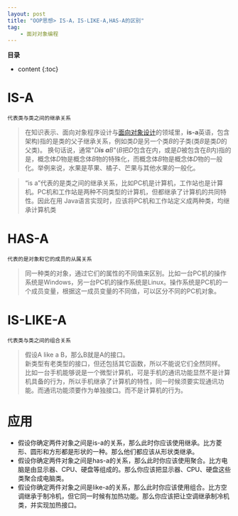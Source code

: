 ```yaml
---
layout: post
title: "OOP思想> IS-A，IS-LIKE-A,HAS-A的区别"
tag: 
    - 面对对象编程
---
```


**目录**
* content
{:toc}

IS-A
====
`代表类与类之间的继承关系`  
>在知识表示、面向对象程序设计与[面向对象设计](https://baike.so.com/doc/1756761-1857635.html)的领域里，**is-a**英语，包含架构)指的是类的父子继承关系，例如类*D*是另一个类*B*的子类(类*B*是类*D*的父类)。
换句话说，通常"*D****is a****B*"(*B*把*D*包含在内，或是*D*被包含在*B*内)指的是，概念体*D*物是概念体*B*物的特殊化，而概念体*B*物是概念体*D*物的一般化。举例来说，水果是苹果、橘子、芒果与其他水果的一般化。

>“is a”代表的是类之间的继承关系，比如PC机是计算机，工作站也是计算机。PC机和工作站是两种不同类型的计算机，但都继承了计算机的共同特性。因此在用 Java语言实现时，应该将PC机和工作站定义成两种类，均继承计算机类  

HAS-A
======   
`代表的是对象和它的成员的从属关系`  
>同一种类的对象，通过它们的属性的不同值来区别。比如一台PC机的操作系统是Windows，另一台PC机的操作系统是Linux。操作系统是PC机的一个成员变量，根据这一成员变量的不同值，可以区分不同的PC机对象。  

IS-LIKE-A
========
`代表类与类之间的组合关系`  

>假设A like a B，那么B就是A的接口。  
新类型有老类型的接口，但还包括其它函数，所以不能说它们全然同样。   
比如一台手机能够说是一个微型计算机，可是手机的通讯功能显然不是计算机具备的行为，所以手机继承了计算机的特性，同一时候须要实现通讯功能。而通讯功能须要作为单独接口。而不是计算机的行为。  

应用
====
* 假设你确定两件对象之间是is-a的关系，那么此时你应该使用继承。比方菱形、圆形和方形都是形状的一种。那么他们都应该从形状类继承。  
* 假设你确定两件对象之间是has-a的关系，那么此时你应该使用聚合。比方电脑是由显示器、CPU、硬盘等组成的。那么你应该把显示器、CPU、硬盘这些类聚合成电脑类。   
* 假设你确定两件对象之间是like-a的关系，那么此时你应该使用组合。比方空调继承于制冷机，但它同一时候有加热功能。那么你应该把让空调继承制冷机类，并实现加热接口。  